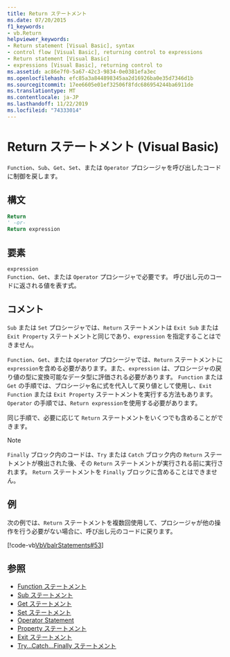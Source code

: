 ```yaml
---
title: Return ステートメント
ms.date: 07/20/2015
f1_keywords:
- vb.Return
helpviewer_keywords:
- Return statement [Visual Basic], syntax
- control flow [Visual Basic], returning control to expressions
- Return statement [Visual Basic]
- expressions [Visual Basic], returning control to
ms.assetid: ac86e7f0-5a67-42c3-9834-0e0381efa3ec
ms.openlocfilehash: efc85a3a844898345aa2d16926ba0e35d7346d1b
ms.sourcegitcommit: 17ee6605e01ef32506f8fdc686954244ba6911de
ms.translationtype: MT
ms.contentlocale: ja-JP
ms.lasthandoff: 11/22/2019
ms.locfileid: "74333014"
---
```

# <a name="return-statement-visual-basic"></a>Return ステートメント (Visual Basic)
`Function`、`Sub`、`Get`、`Set`、または `Operator` プロシージャを呼び出したコードに制御を戻します。  
  
## <a name="syntax"></a>構文  
  
```vb  
Return  
' -or-  
Return expression  
```  
  
## <a name="part"></a>要素  
 `expression`  
 `Function`、`Get`、または `Operator` プロシージャで必要です。 呼び出し元のコードに返される値を表す式。  
  
## <a name="remarks"></a>コメント  
 `Sub` または `Set` プロシージャでは、`Return` ステートメントは `Exit Sub` または `Exit Property` ステートメントと同じであり、`expression` を指定することはできません。  
  
 `Function`、`Get`、または `Operator` プロシージャでは、`Return` ステートメントに `expression`を含める必要があります。また、`expression` は、プロシージャの戻り値の型に変換可能なデータ型に評価される必要があります。 `Function` または `Get` の手順では、プロシージャ名に式を代入して戻り値として使用し、`Exit Function` または `Exit Property` ステートメントを実行する方法もあります。 `Operator` の手順では、`Return expression`を使用する必要があります。  
  
 同じ手順で、必要に応じて `Return` ステートメントをいくつでも含めることができます。  
  
> [!NOTE]
> `Finally` ブロック内のコードは、`Try` または `Catch` ブロック内の `Return` ステートメントが検出された後、その `Return` ステートメントが実行される前に実行されます。 `Return` ステートメントを `Finally` ブロックに含めることはできません。  
  
## <a name="example"></a>例  
 次の例では、`Return` ステートメントを複数回使用して、プロシージャが他の操作を行う必要がない場合に、呼び出し元のコードに戻ります。  
  
 [!code-vb[VbVbalrStatements#53](~/samples/snippets/visualbasic/VS_Snippets_VBCSharp/VbVbalrStatements/VB/Class1.vb#53)]  
  
## <a name="see-also"></a>参照

- [Function ステートメント](../../../visual-basic/language-reference/statements/function-statement.md)
- [Sub ステートメント](../../../visual-basic/language-reference/statements/sub-statement.md)
- [Get ステートメント](../../../visual-basic/language-reference/statements/get-statement.md)
- [Set ステートメント](../../../visual-basic/language-reference/statements/set-statement.md)
- [Operator Statement](../../../visual-basic/language-reference/statements/operator-statement.md)
- [Property ステートメント](../../../visual-basic/language-reference/statements/property-statement.md)
- [Exit ステートメント](../../../visual-basic/language-reference/statements/exit-statement.md)
- [Try...Catch...Finally ステートメント](../../../visual-basic/language-reference/statements/try-catch-finally-statement.md)
